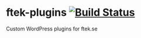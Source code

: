 # ftek-plugins [![Build Status](https://travis-ci.org/Fysikteknologsektionen/ftek-plugins.svg?branch=master)](https://travis-ci.org/Fysikteknologsektionen/ftek-plugins)
Custom WordPress plugins for ftek.se
